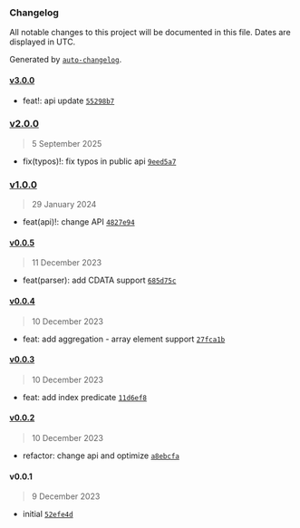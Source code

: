 ### Changelog

All notable changes to this project will be documented in this file. Dates are displayed in UTC.

Generated by [`auto-changelog`](https://github.com/CookPete/auto-changelog).

#### [v3.0.0](https://github.com/wmakeev/xml-to-csv/compare/v2.0.0...v3.0.0)

- feat!: api update [`55298b7`](https://github.com/wmakeev/xml-to-csv/commit/55298b7d92cb01540f582d7faa81542b1e41412d)

### [v2.0.0](https://github.com/wmakeev/xml-to-csv/compare/v1.0.0...v2.0.0)

> 5 September 2025

- fix(typos)!: fix typos in public api [`9eed5a7`](https://github.com/wmakeev/xml-to-csv/commit/9eed5a71d8387f130cf8e12b96c7a9f8b3e2f587)

### [v1.0.0](https://github.com/wmakeev/xml-to-csv/compare/v0.0.5...v1.0.0)

> 29 January 2024

- feat(api)!: change API [`4827e94`](https://github.com/wmakeev/xml-to-csv/commit/4827e94d3c25f1a0c4349934265439655c46a8ae)

#### [v0.0.5](https://github.com/wmakeev/xml-to-csv/compare/v0.0.4...v0.0.5)

> 11 December 2023

- feat(parser): add CDATA support [`685d75c`](https://github.com/wmakeev/xml-to-csv/commit/685d75cd50ea823e414d1be3bc0a2cd509226fb1)

#### [v0.0.4](https://github.com/wmakeev/xml-to-csv/compare/v0.0.3...v0.0.4)

> 10 December 2023

- feat: add aggregation - array element support [`27fca1b`](https://github.com/wmakeev/xml-to-csv/commit/27fca1bc44fc248cd1ea98b5b3325752422ff909)

#### [v0.0.3](https://github.com/wmakeev/xml-to-csv/compare/v0.0.2...v0.0.3)

> 10 December 2023

- feat: add index predicate [`11d6ef8`](https://github.com/wmakeev/xml-to-csv/commit/11d6ef8c1f2222cadc6b58333498d5cca1a7be8e)

#### [v0.0.2](https://github.com/wmakeev/xml-to-csv/compare/v0.0.1...v0.0.2)

> 10 December 2023

- refactor: change api and optimize [`a8ebcfa`](https://github.com/wmakeev/xml-to-csv/commit/a8ebcfa392c10649b7877b2a61d0738c3dd8735c)

#### v0.0.1

> 9 December 2023

- initial [`52efe4d`](https://github.com/wmakeev/xml-to-csv/commit/52efe4dc70e60ae7ba7f69015390596a19480a50)
